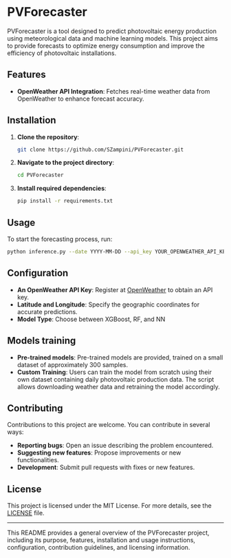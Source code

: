 # PVForecaster

PVForecaster is a tool designed to predict photovoltaic energy production using meteorological data and machine learning models. 
This project aims to provide forecasts to optimize energy consumption and improve the efficiency of photovoltaic installations.

## Features

- **OpenWeather API Integration**: Fetches real-time weather data from OpenWeather to enhance forecast accuracy.

## Installation

1. **Clone the repository**:

   ```bash
   git clone https://github.com/SZampini/PVForecaster.git
   ```

2. **Navigate to the project directory**:

   ```bash
   cd PVForecaster
   ```

3. **Install required dependencies**:

   ```bash
   pip install -r requirements.txt
   ```

## Usage

To start the forecasting process, run:

```bash
python inference.py --date YYYY-MM-DD --api_key YOUR_OPENWEATHER_API_KEY --latitude YOUR_LATITUDE --longitude YOUR_LONGITUDE
```

## Configuration

- **An OpenWeather API Key**: Register at [OpenWeather](https://openweathermap.org/) to obtain an API key.
- **Latitude and Longitude**: Specify the geographic coordinates for accurate predictions.
- **Model Type**: Choose between XGBoost, RF, and NN

## Models training

- **Pre-trained models**: Pre-trained models are provided, trained on a small dataset of approximately 300 samples.
- **Custom Training**: Users can train the model from scratch using their own dataset containing daily photovoltaic production data. The script allows downloading weather data and retraining the model accordingly.

## Contributing

Contributions to this project are welcome. You can contribute in several ways:

- **Reporting bugs**: Open an issue describing the problem encountered.
- **Suggesting new features**: Propose improvements or new functionalities.
- **Development**: Submit pull requests with fixes or new features.

## License

This project is licensed under the MIT License. For more details, see the [LICENSE](LICENSE) file.

---

This README provides a general overview of the PVForecaster project, including its purpose, features, installation and usage instructions, configuration, contribution guidelines, and licensing information.

